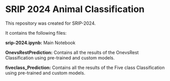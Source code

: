 # SRIP 2024 Animal Classification

This repository was created for SRIP-2024.

It contains the following files:

**srip-2024.ipynb:** Main Notebook

**OnevsRestPrediction:** Contains all the results of the OnevsRest Classification using pre-trained and custom models.

**fiveclass_Prediction:** Contains all the results of the Five class Classification using pre-trained and custom models.



